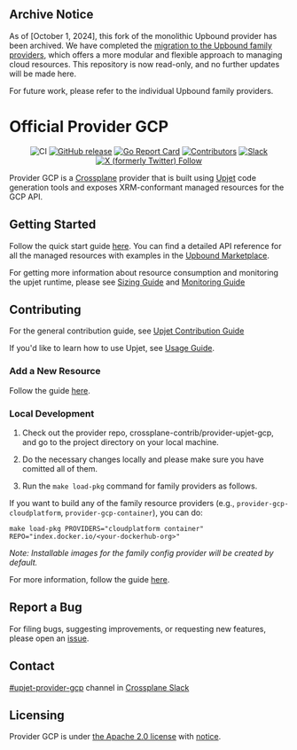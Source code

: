 ## Archive Notice

As of [October 1, 2024], this fork of the monolithic Upbound provider has been archived. We have completed the [migration to the Upbound family providers](https://github.com/grafana/deployment_tools/issues/162329), which offers a more modular and flexible approach to managing cloud resources. This repository is now read-only, and no further updates will be made here.

For future work, please refer to the individual Upbound family providers.

<!--
SPDX-FileCopyrightText: 2023 The Crossplane Authors <https://crossplane.io>

SPDX-License-Identifier: CC-BY-4.0
-->

# Official Provider GCP

<div align="center">

![CI](https://github.com/crossplane-contrib/provider-upjet-gcp/workflows/CI/badge.svg)
[![GitHub release](https://img.shields.io/github/release/crossplane-contrib/provider-upjet-gcp/all.svg)](https://github.com/crossplane-contrib/provider-upjet-gcp/releases)
[![Go Report Card](https://goreportcard.com/badge/github.com/crossplane-contrib/provider-upjet-gcp)](https://goreportcard.com/report/github.com/crossplane-contrib/provider-upjet-gcp)
[![Contributors](https://img.shields.io/github/contributors/crossplane-contrib/provider-upjet-gcp)](https://github.com/crossplane-contrib/provider-upjet-gcp/graphs/contributors)
[![Slack](https://img.shields.io/badge/Slack-4A154B?logo=slack)](https://crossplane.slack.com/archives/C05E7EVM459)
[![X (formerly Twitter) Follow](https://img.shields.io/twitter/follow/crossplane_io)](https://twitter.com/crossplane_io)

</div>

Provider GCP is a [Crossplane](https://crossplane.io/) provider that
is built using [Upjet](https://github.com/crossplane/upjet) code
generation tools and exposes XRM-conformant managed resources for the 
GCP API.

## Getting Started

Follow the quick start guide [here](https://marketplace.upbound.io/providers/upbound/provider-gcp/latest/docs/quickstart).
You can find a detailed API reference for all the managed resources with examples in the [Upbound Marketplace](https://marketplace.upbound.io/providers/upbound/provider-gcp/latest/managed-resources).

For getting more information about resource consumption and monitoring
the upjet runtime, please see [Sizing Guide](https://github.com/crossplane/upjet/blob/v0.10.0/docs/sizing-guide.md)
and [Monitoring Guide](https://github.com/crossplane/upjet/blob/main/docs/monitoring.md)

## Contributing

For the general contribution guide, see [Upjet Contribution Guide](https://github.com/crossplane/upjet/blob/main/CONTRIBUTING.md)

If you'd like to learn how to use Upjet, see [Usage Guide](https://github.com/crossplane/upjet/tree/main/docs).

### Add a New Resource

Follow the guide [here](https://github.com/crossplane/upjet/blob/v0.10.0/docs/add-new-resource-short.md).

### Local Development

1. Check out the provider repo, crossplane-contrib/provider-upjet-gcp, and go to the project
directory on your local machine.

2. Do the necessary changes locally and please make sure you have comitted all of them.

3. Run the `make load-pkg` command for family providers as follows.

If you want to build any of the family resource providers (e.g., `provider-gcp-cloudplatform`, `provider-gcp-container`),  you can do:

```shell
make load-pkg PROVIDERS="cloudplatform container" REPO="index.docker.io/<your-dockerhub-org>"
```
*Note: Installable images for the family config provider will be created by default.*

For more information, follow the guide [here](https://marketplace.upbound.io/providers/upbound/provider-family-gcp/latest/docs/development).

## Report a Bug

For filing bugs, suggesting improvements, or requesting new features, please
open an [issue](https://github.com/crossplane-contrib/provider-upjet-gcp/issues/new/choose).

## Contact

[#upjet-provider-gcp](https://crossplane.slack.com/archives/C05E7EVM459) channel in
[Crossplane Slack](https://slack.crossplane.io)

## Licensing

Provider GCP is under [the Apache 2.0 license](LICENSE) with [notice](NOTICE).

